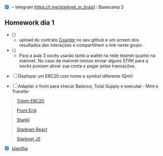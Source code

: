 - [x] – telegram https://t.me/starknet_in_brazil : Basecamp 2

## Homework dia 1

- [ ] - upload do contrato [Counter](https://github.com/aquental/counter) no seu github e um screen dos resultados das interações e compartilhem o link neste grupo .

- [ ] - Para a aula 3 vocês usarão tanto a wallet na rede testnet quanto na mainnet.
    No caso da mainnet iremos enviar alguns STRK para q vocês possam ativar sua conta e pagar pelas transações.

- [ ] Deployar um ERC20 com nome e symbol diferente (Qntl)

- [ ] Adaptar o front para checar Balanco, Total Supply e executar : Mint e Transfer

> [Token ERC20](https://github.com/dznes/token-sender-erc20)
>
> [Front End](https://github.com/nestorbonilla/starknet-workshop-frontend)
>
> [Starkli](https://book.starkli.rs/)
>
> [Starknet-React](https://starknet-react.com/)
>
> [Starknet JS](https://starknetjs.com/)
>

 - [x] [planilha](https://docs.google.com/spreadsheets/d/1UEKQmblxXDlSHTgUuW97FO-mBW505bPgNr0FOE-_-eU/edit?gid=0#gid=0)
